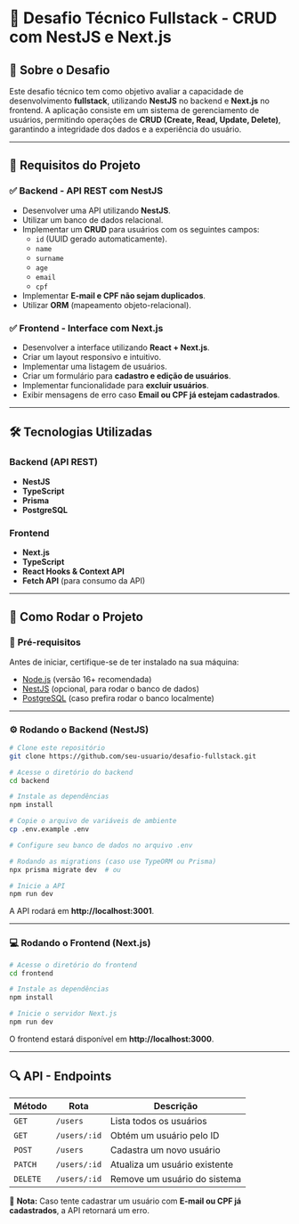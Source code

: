 # 🚀 Desafio Técnico Fullstack - CRUD com NestJS e Next.js  

## 📌 Sobre o Desafio  

Este desafio técnico tem como objetivo avaliar a capacidade de desenvolvimento **fullstack**, utilizando **NestJS** no backend e **Next.js** no frontend. A aplicação consiste em um sistema de gerenciamento de usuários, permitindo operações de **CRUD (Create, Read, Update, Delete)**, garantindo a integridade dos dados e a experiência do usuário.  

---

## 🎯 Requisitos do Projeto  

### ✅ **Backend - API REST com NestJS**  
- Desenvolver uma API utilizando **NestJS**.  
- Utilizar um banco de dados relacional.  
- Implementar um **CRUD** para usuários com os seguintes campos:  
  - `id` (UUID gerado automaticamente).  
  - `name` 
  - `surname`
  - `age` 
  - `email`  
  - `cpf`  
- Implementar **E-mail e CPF não sejam duplicados**.  
- Utilizar **ORM** (mapeamento objeto-relacional). 

### ✅ **Frontend - Interface com Next.js**  
- Desenvolver a interface utilizando **React + Next.js**.  
- Criar um layout responsivo e intuitivo.  
- Implementar uma listagem de usuários.  
- Criar um formulário para **cadastro e edição de usuários**.  
- Implementar funcionalidade para **excluir usuários**.  
- Exibir mensagens de erro caso **Email ou CPF já estejam cadastrados**.  

---

## 🛠 Tecnologias Utilizadas  

### **Backend (API REST)**
- **NestJS**  
- **TypeScript**  
- **Prisma**  
- **PostgreSQL**  

### **Frontend**
- **Next.js**  
- **TypeScript**  
- **React Hooks & Context API**  
- **Fetch API** (para consumo da API)  

---

## 🚀 Como Rodar o Projeto  

### 🔧 **Pré-requisitos**
Antes de iniciar, certifique-se de ter instalado na sua máquina:  
- [Node.js](https://nodejs.org/) (versão 16+ recomendada)  
- [NestJS](https://nestjs.com/) (opcional, para rodar o banco de dados)  
- [PostgreSQL](https://www.postgresql.org/) (caso prefira rodar o banco localmente)  

---

### ⚙️ **Rodando o Backend (NestJS)**  

```bash
# Clone este repositório
git clone https://github.com/seu-usuario/desafio-fullstack.git

# Acesse o diretório do backend
cd backend

# Instale as dependências
npm install

# Copie o arquivo de variáveis de ambiente
cp .env.example .env

# Configure seu banco de dados no arquivo .env

# Rodando as migrations (caso use TypeORM ou Prisma)
npx prisma migrate dev  # ou

# Inicie a API
npm run dev
```
A API rodará em **http://localhost:3001**.  

---

### 💻 **Rodando o Frontend (Next.js)**  

```bash
# Acesse o diretório do frontend
cd frontend

# Instale as dependências
npm install

# Inicie o servidor Next.js
npm run dev
```
O frontend estará disponível em **http://localhost:3000**.  

---

## 🔍 API - Endpoints  

| Método  | Rota         | Descrição                      |
|---------|-------------|--------------------------------|
| `GET`   | `/users`    | Lista todos os usuários        |
| `GET`   | `/users/:id`| Obtém um usuário pelo ID       |
| `POST`  | `/users`    | Cadastra um novo usuário       |
| `PATCH` | `/users/:id`| Atualiza um usuário existente  |
| `DELETE`| `/users/:id`| Remove um usuário do sistema   |

📌 **Nota:** Caso tente cadastrar um usuário com **E-mail ou CPF já cadastrados**, a API retornará um erro.
